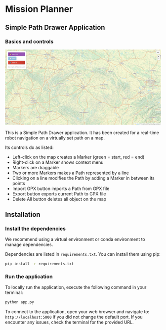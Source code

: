 # Mission Planner

## Simple Path Drawer Application

### Basics and controls

![SimplePathDrawer App's UI](SimplePathDrawer.JPG)

This is a Simple Path Drawer application. It has been created for a real-time robot navigation on a virtually set path on a map.

Its controls do as listed:
- Left-click on the map creates a Marker (green = start, red = end)
- Right-click on a Marker shows context menu
- Markers are draggable
- Two or more Markers makes a Path represented by a line
- Clicking on a line modifies the Path by adding a Marker in between its points
- Import GPX button imports a Path from GPX file
- Export button exports current Path to GPX file
- Delete All button deletes all object on the map

## Installation

### Install the dependencies

We recommend using a virtual environment or conda environment to manage dependencies.

Dependencies are listed in `requirements.txt`. You can install them using pip:

```bash
pip install -r requirements.txt
```

### Run the application

To locally run the application, execute the following command in your terminal:

```bash
python app.py
```

To connect to the application, open your web browser and navigate to: `http://localhost:5000` if you did not change the default port. If you encounter any issues, check the terminal for the provided URL.
